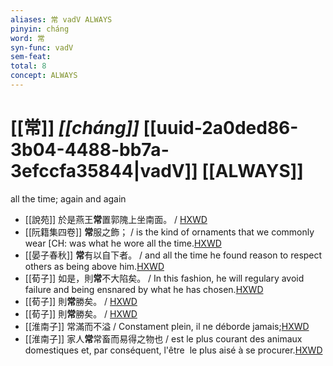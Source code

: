 ```yaml
---
aliases: 常 vadV ALWAYS
pinyin: cháng
word: 常
syn-func: vadV
sem-feat: 
total: 8
concept: ALWAYS 
---
```

# [[常]] *[[cháng]]*  [[uuid-2a0ded86-3b04-4488-bb7a-3efccfa35844|vadV]] [[ALWAYS]]
all the time; again and again
 - [[說苑]] 於是燕王**常**置郭隗上坐南面。 / [HXWD](https://hxwd.org/textview.html?location=CH1a0907_CHANT_001-21a.48)
 - [[阮籍集四卷]] **常**服之飾； / is the kind of ornaments that we commonly wear [CH: was what he wore all the time.[HXWD](https://hxwd.org/textview.html?location=CH2b1558_CHANT_003-34a.14)
 - [[晏子春秋]] **常**有以自下者。 / and all the time he found reason to respect others as being above him.[HXWD](https://hxwd.org/textview.html?location=KR2g0003_tls_005-50a.18)
 - [[荀子]] 如是，則**常**不大陷矣。
                     / In this fashion, he will regulary avoid failure and being ensnared by what he has chosen.[HXWD](https://hxwd.org/textview.html?location=KR3a0002_tls_003-13a.10)
 - [[荀子]] 則**常**勝矣。
                     / [HXWD](https://hxwd.org/textview.html?location=KR3a0002_tls_009-8a.48)
 - [[荀子]] 則**常**勝矣。
                     / [HXWD](https://hxwd.org/textview.html?location=KR3a0002_tls_009-9a.27)
 - [[淮南子]] 常滿而不溢 / Constament plein, il ne déborde jamais;[HXWD](https://hxwd.org/textview.html?location=KR3j0010_tls_013-30a.41)
 - [[淮南子]] 家人**常**常畜而易得之物也 / est le plus courant des animaux domestiques et, par conséquent, l'être  le plus aisé à se procurer.[HXWD](https://hxwd.org/textview.html?location=KR3j0010_tls_013-33a.21)